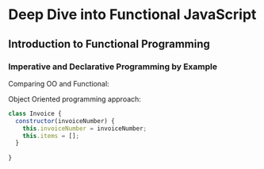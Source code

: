 # Deep Dive into Functional JavaScript

## Introduction to Functional Programming

### Imperative and Declarative Programming by Example

Comparing OO and Functional:

Object Oriented programming approach:
```javascript
class Invoice {
  constructor(invoiceNumber) {
    this.invoiceNumber = invoiceNumber;
    this.items = [];
  }
  
}
```
